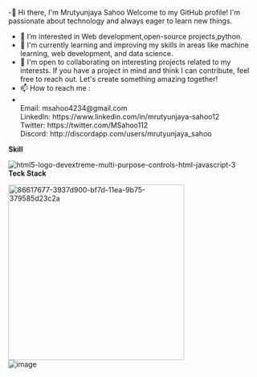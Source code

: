 -👋 Hi there, I'm Mrutyunjaya Sahoo
Welcome to my GitHub profile! I'm passionate about technology and always eager to learn new things. 
- 👀 I’m interested in Web development,open-source projects,python.
- 🌱 I'm currently learning and improving my skills in areas like machine learning, web development, and data science. 
- 💞️ I'm open to collaborating on interesting projects related to my interests. If you have a project in mind and think I can contribute, feel free to reach out. Let's create something amazing together!
- 📫 How to reach me :
- <br>                                                                                                                                                                                                
    Email: msahoo4234@gmail.com                                                                                                                                                                                       <br>
    LinkedIn: https://www.linkedin.com/in/mrutyunjaya-sahoo12 
    <br>
    Twitter: https://twitter.com/MSahoo112 <br>
    Discord: http://discordapp.com/users/mrutyunjaya_sahoo

**Skill**
<br>

![html5-logo-devextreme-multi-purpose-controls-html-javascript-3](https://github.com/MrutyunjayaSahoo/MrutyunjayaSahoo/assets/126356359/cb1cbf4b-ab94-4d95-b069-6e31f8b1a8bf)
<br>
**Teck Stack**

<img width="350" alt="86617677-3937d900-bf7d-11ea-9b75-379585d23c2a" src="https://github.com/MrutyunjayaSahoo/MrutyunjayaSahoo/assets/126356359/914de3f8-4101-44e6-b212-96ca0a97f93d"> <br>                               ![image](https://github.com/MrutyunjayaSahoo/MrutyunjayaSahoo/assets/126356359/9fd23843-d389-476b-8d20-549203c6c370)

